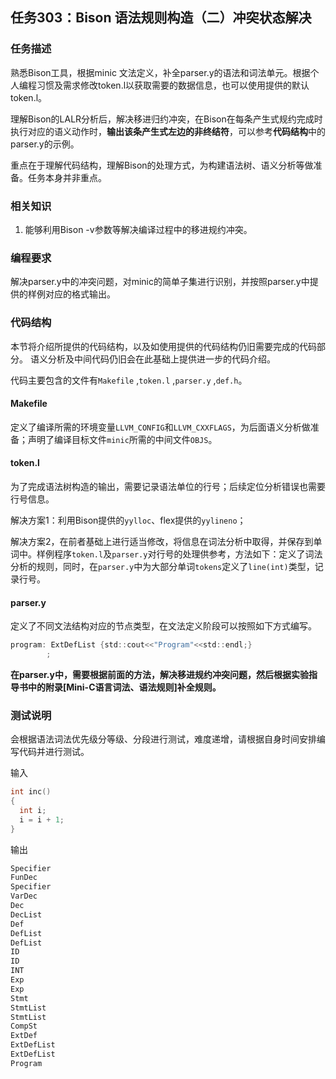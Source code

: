 ## 任务303：Bison 语法规则构造（二）冲突状态解决

### 任务描述

熟悉Bison工具，根据minic 文法定义，补全parser.y的语法和词法单元。根据个人编程习惯及需求修改token.l以获取需要的数据信息，也可以使用提供的默认token.l。

理解Bison的LALR分析后，解决移进归约冲突，在Bison在每条产生式规约完成时执行对应的语义动作时，**输出该条产生式左边的非终结符**，可以参考**代码结构**中的parser.y的示例。

重点在于理解代码结构，理解Bison的处理方式，为构建语法树、语义分析等做准备。任务本身并非重点。

### 相关知识

1. 能够利用Bison -v参数等解决编译过程中的移进规约冲突。

### 编程要求

解决parser.y中的冲突问题，对minic的简单子集进行识别，并按照parser.y中提供的样例对应的格式输出。

### 代码结构

本节将介绍所提供的代码结构，以及如使用提供的代码结构仍旧需要完成的代码部分。
语义分析及中间代码仍旧会在此基础上提供进一步的代码介绍。

代码主要包含的文件有`Makefile` ,`token.l` ,`parser.y` ,`def.h`。

#### Makefile

定义了编译所需的环境变量`LLVM_CONFIG`和`LLVM_CXXFLAGS`，为后面语义分析做准备；声明了编译目标文件`minic`所需的中间文件`OBJS`。

#### token.l

为了完成语法树构造的输出，需要记录语法单位的行号；后续定位分析错误也需要行号信息。

解决方案1：利用Bison提供的`yylloc`、flex提供的`yylineno`；

解决方案2，在前者基础上进行适当修改，将信息在词法分析中取得，并保存到单词中。样例程序`token.l`及`parser.y`对行号的处理供参考，方法如下：定义了词法分析的规则，同时，在`parser.y`中为大部分单词`tokens`定义了`line(int)`类型，记录行号。

#### parser.y

定义了不同文法结构对应的节点类型，在文法定义阶段可以按照如下方式编写。

```c
program: ExtDefList {std::cout<<"Program"<<std::endl;}
        ;
```

**在parser.y中，需要根据前面的方法，解决移进规约冲突问题，然后根据实验指导书中的附录[Mini-C语言词法、语法规则]补全规则。**

### 测试说明

会根据语法词法优先级分等级、分段进行测试，难度递增，请根据自身时间安排编写代码并进行测试。

输入

```c
int inc()
{
  int i;
  i = i + 1;
}

```

输出

```python
Specifier
FunDec
Specifier
VarDec
Dec
DecList
Def
DefList
DefList
ID
ID
INT
Exp
Exp
Stmt
StmtList
StmtList
CompSt
ExtDef
ExtDefList
ExtDefList
Program
```
